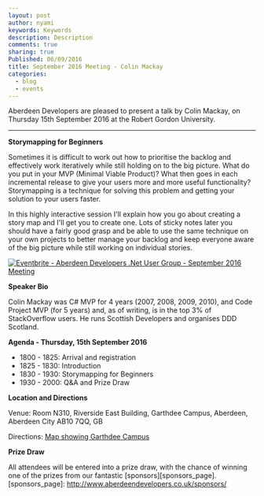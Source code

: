 ```yaml
---
layout: post
author: nyami
keywords: Keywords
description: Description
comments: true
sharing: true
Published: 06/09/2016
title: September 2016 Meeting - Colin Mackay
categories:
  - blog
  - events
---
```

Aberdeen Developers are pleased to present a talk by Colin Mackay, on Thursday 15th September 2016 at the Robert Gordon University.

***

**Storymapping for Beginners**

Sometimes it is difficult to work out how to prioritise the backlog and effectively work iteratively while still holding on to the big picture. What do you put in your MVP (Minimal Viable Product)? What then goes in each incremental release to give your users more and more useful functionality? Storymapping is a technique for solving this problem and getting your solution to your users faster.

In this highly interactive session I'll explain how you go about creating a story map and I'll get you to create one. Lots of sticky notes later you should have a fairly good grasp and be able to use the same technique on your own projects to better manage your backlog and keep everyone aware of the big picture while still working on individual stories.

[![Eventbrite - Aberdeen Developers .Net User Group - September 2016 Meeting](https://www.eventbrite.com/custombutton?eid=11987778769)](http://www.eventbrite.com/e/aberdeen-developers-net-user-group-september-2016-meeting-tickets-27403321071?aff=blog)

**Speaker Bio**

Colin Mackay was C# MVP for 4 years (2007, 2008, 2009, 2010), and Code Project MVP (for 5 years) and, as of writing, is in the top 3% of StackOverflow users. He runs Scottish Developers and organises DDD Scotland.

**Agenda - Thursday, 15th September 2016**

+ 1800 - 1825: Arrival and registration
+ 1825 - 1830: Introduction
+ 1830 - 1930: Storymapping for Beginners
+ 1930 - 2000: Q&A and Prize Draw

**Location and Directions**

Venue: Room N310, Riverside East Building, Garthdee Campus, Aberdeen, Aberdeen City AB10 7QQ, GB

Directions: [Map showing Garthdee Campus](https://maps.google.co.uk/maps?q=Faculty+of+Health+%26+Social+Care,+Garthdee+Campus,+Aberdeen,+Aberdeen+City+AB10+7QG,+GB&hl=en&ll=57.119317,-2.136133&spn=0.004165,0.012413&sll=57.746995,-4.687341&sspn=8.392957,25.422363&hq=Faculty+of+Health+%26+Social+Care,+Garthdee+Campus,&hnear=AB10+7QG,+United+Kingdom&t=m&z=17&iwloc=A)

**Prize Draw**

All attendees will be entered into a prize draw, with the chance of winning one of the prizes from our fantastic [sponsors][sponsors_page].
[sponsors_page]: http://www.aberdeendevelopers.co.uk/sponsors/
